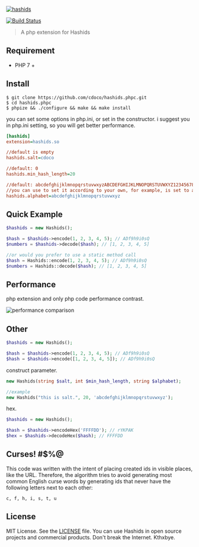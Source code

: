 [![hashids](http://hashids.org/public/img/hashids.gif "Hashids")](http://hashids.org/)

[![Build Status][travis-image]][travis-url]

> A php extension for Hashids

## Requirement

- PHP 7 +

## Install

```shell
$ git clone https://github.com/cdoco/hashids.phpc.git
$ cd hashids.phpc
$ phpize && ./configure && make && make install
```

you can set some options in php.ini, or set in the constructor.
i suggest you in php.ini setting, so you will get better performance.

```ini
[hashids]
extension=hashids.so

//default is empty
hashids.salt=cdoco

//default: 0
hashids.min_hash_length=20

//default: abcdefghijklmnopqrstuvwxyzABCDEFGHIJKLMNOPQRSTUVWXYZ1234567890
//you can use to set it according to your own, for example, is set to all lowercase
hashids.alphabet=abcdefghijklmnopqrstuvwxyz
```

## Quick Example

```php
$hashids = new Hashids();

$hash = $hashids->encode(1, 2, 3, 4, 5); // ADf9h9i0sQ
$numbers = $hashids->decode($hash); // [1, 2, 3, 4, 5]

//or would you prefer to use a static method call
$hash = Hashids::encode(1, 2, 3, 4, 5); // ADf9h9i0sQ
$numbers = Hashids::decode($hash); // [1, 2, 3, 4, 5]
```

## Performance

php extension and only php code performance contrast.

![performance comparison](https://cdoco.com/images/performance.png "performance comparison")

## Other

```php
$hashids = new Hashids();

$hash = $hashids->encode(1, 2, 3, 4, 5); // ADf9h9i0sQ
$hash = $hashids->encode([1, 2, 3, 4, 5]); // ADf9h9i0sQ
```

construct parameter.

```php
new Hashids(string $salt, int $min_hash_length, string $alphabet);

//example
new Hashids("this is salt.", 20, 'abcdefghijklmnopqrstuvwxyz');
```

hex.

```php
$hashids = new Hashids();

$hash = $hashids->encodeHex('FFFFDD'); // rYKPAK
$hex = $hashids->decodeHex($hash); // FFFFDD
```

Curses! #$%@
-------

This code was written with the intent of placing created ids in visible places, like the URL. Therefore, the algorithm tries to avoid generating most common English curse words by generating ids that never have the following letters next to each other:

    c, f, h, i, s, t, u

License
-------

MIT License. See the [LICENSE](LICENSE) file. You can use Hashids in open source projects and commercial products. Don't break the Internet. Kthxbye.

[travis-url]: https://travis-ci.org/cdoco/hashids.phpc
[travis-image]: https://travis-ci.org/cdoco/hashids.phpc.svg